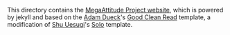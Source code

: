 This directory contains the [MegaAttitude Project website](http://megaattitude.com), which is powered by jekyll and based on the [Adam Dueck](http://www.adamdueck.com/)'s [Good Clean Read](https://adueck.github.io/good-clean-read) template, a modification of [Shu Uesugi](https://github.com/chibicode)'s [Solo](http://chibicode.github.io/solo) template.
